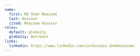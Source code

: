 ```yaml
---
name:
  first: Md Shah Moazzem
  last: Hossain
  cited: Moazzem Hossain
roles:
  default: globa11y
  globa11y: Outreach
links:
  linkedin: https://www.linkedin.com/in/hossain-shahmoazzem/
---
```

